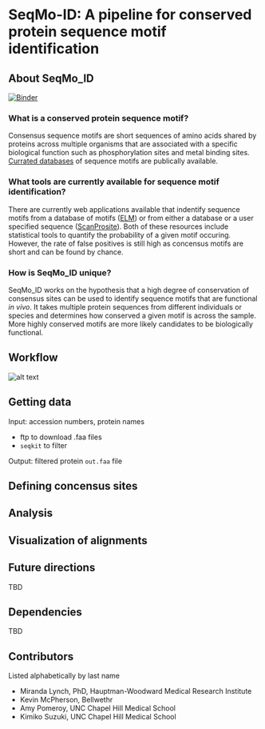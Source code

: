 # SeqMo-ID: A pipeline for conserved protein sequence motif identification

## About SeqMo_ID
[![Binder](https://mybinder.org/badge_logo.svg)](https://mybinder.org/v2/gh/NCBI-Codeathons/protein-motif-identification/master)

### What is a conserved protein sequence motif?

Consensus sequence motifs are short sequences of amino acids shared by proteins across multiple organisms that are associated with a specific biological function such as phosphorylation sites and metal binding sites. [Currated databases](http://elm.eu.org/elms) of sequence motifs are publically available. 

### What tools are currently available for sequence motif identification? 

There are currently web applications available that indentify sequence motifs from a database of motifs ([ELM](http://elm.eu.org/index.html)) or from either a database or a user specified sequence ([ScanProsite](https://prosite.expasy.org/scanprosite/)). Both of these resources include statistical tools to quantify the probability of a given motif occuring. However, the rate of false positives is still high as concensus motifs are short and can be found by chance.  

### How is SeqMo_ID unique?

SeqMo_ID works on the hypothesis that a high degree of conservation of consensus sites can be used to identify sequence motifs that are functional *in vivo*. It takes multiple protein sequences from different individuals or species and determines how conserved a given motif is across the sample. More highly conserved motifs are more likely candidates to be biologically functional. 

## Workflow

![alt text](https://github.com/NCBI-Codeathons/protein-motif-identification/blob/master/workflow.png "Workflow Schematic")

## Getting data
Input: accession numbers, protein names
- ftp to download .faa files
- `seqkit` to filter

Output: filtered protein `out.faa` file

## Defining concensus sites

## Analysis

## Visualization of alignments

## Future directions

TBD

## Dependencies

TBD

## Contributors

Listed alphabetically by last name

* Miranda Lynch, PhD, Hauptman-Woodward Medical Research Institute 
* Kevin McPherson, Bellwethr 
* Amy Pomeroy, UNC Chapel Hill Medical School
* Kimiko Suzuki, UNC Chapel Hill Medical School 
